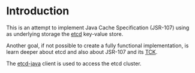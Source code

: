 # Introduction

This is an attempt to implement Java Cache Specification (JSR-107) using as underlying storage the [etcd](https://coreos.com/etcd/) key-value store.

Another goal, if not possible to create a fully functional implementation, is learn deeper about etcd and also about JSR-107 and its [TCK](https://github.com/jsr107/jsr107tck).

The [etcd-java](https://github.com/IBM/etcd-java) client is used to access the etcd cluster.